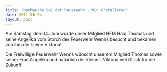 ```yaml
---
title: "Nachwuchs bei der Feuerwehr - Wir Gratulieren"
date: 2011-06-04
layout: post
---
```


Am Samstag den 04. Juni wurde unser Mitglied HFM Haid Thomas und seine Angelika vom Storch der Feuerwehr Wenns besucht und bekamen von ihm die kleine Viktoria!

Die Freiwillige Feuerwehr Wenns wünscht unserem Mitglied Thomas sowie seiner Frau Angelika und natürlich der kleinen Viktoria viel Glück für die Zukunft!